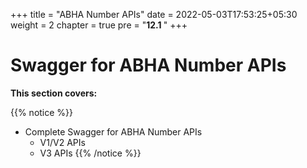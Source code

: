 +++
title = "ABHA Number APIs"
date = 2022-05-03T17:53:25+05:30
weight = 2
chapter = true
pre = "<b>12.1 </b>"
+++

# Swagger for ABHA Number APIs

**This section covers:**

{{% notice %}}
- Complete Swagger for ABHA Number APIs   
    - V1/V2 APIs
    - V3 APIs
{{% /notice %}}
